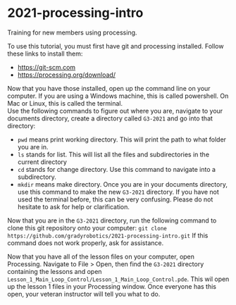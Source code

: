 # 2021-processing-intro
Training for new members using processing.  

To use this tutorial, you must first have git and processing installed. Follow these links to install them:
* https://git-scm.com
* https://processing.org/download/

Now that you have those installed, open up the command line on your computer. If you are using a Windows machine, this is called powershell. On Mac or Linux, this is called the terminal.  
Use the following commands to figure out where you are, navigate to your documents directory, create a directory called `G3-2021` and go into that directory:
* `pwd` means print working directory. This will print the path to what folder you are in.
* `ls` stands for list. This will list all the files and subdirectories in the current directory
* `cd` stands for change directory. Use this command to navigate into a subdirectory.
* `mkdir` means make directory. Once you are in your documents directory, use this command to make the new `G3-2021` directory.
If you have not used the terminal before, this can be very confusing. Please do not hesitate to ask for help or clarification.  

Now that you are in the `G3-2021` directory, run the following command to clone this git repository onto your computer:
`git clone https://github.com/gradyrobotics/2021-processing-intro.git`
If this command does not work properly, ask for assistance.  

Now that you have all of the lesson files on your computer, open Processing. Navigate to File > Open, then find the `G3-2021` directory containing the lessons and open `Lesson_1_Main_Loop_Control/Lesson_1_Main_Loop_Control.pde`. This wil open up the lesson 1 files in your Processing window. Once everyone has this open, your veteran instructor will tell you what to do.
